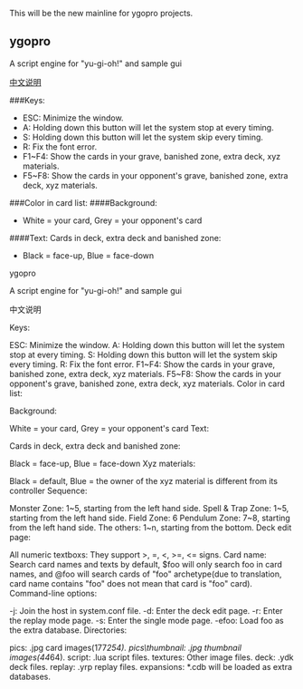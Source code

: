 This will be the new mainline for ygopro projects.
## ygopro
A script engine for "yu-gi-oh!" and sample gui

[中文说明](https://github.com/Fluorohydride/ygopro/wiki/%E4%B8%AD%E6%96%87%E8%AF%B4%E6%98%8E)

###Keys:
* ESC: Minimize the window.
* A: Holding down this button will let the system stop at every timing.
* S: Holding down this button will let the system skip every timing.
* R: Fix the font error.
* F1~F4: Show the cards in your grave, banished zone, extra deck, xyz materials.
* F5~F8: Show the cards in your opponent's grave, banished zone, extra deck, xyz materials.

###Color in card list:
####Background: 
* White = your card, Grey = your opponent's card  

####Text: 
Cards in deck, extra deck and banished zone: 
* Black = face-up, Blue = face-down

ygopro

A script engine for "yu-gi-oh!" and sample gui

中文说明

Keys:

ESC: Minimize the window.
A: Holding down this button will let the system stop at every timing.
S: Holding down this button will let the system skip every timing.
R: Fix the font error.
F1~F4: Show the cards in your grave, banished zone, extra deck, xyz materials.
F5~F8: Show the cards in your opponent's grave, banished zone, extra deck, xyz materials.
Color in card list:

Background:

White = your card, Grey = your opponent's card
Text:

Cards in deck, extra deck and banished zone:

Black = face-up, Blue = face-down
Xyz materials:

Black = default, Blue = the owner of the xyz material is different from its controller
Sequence:

Monster Zone: 1~5, starting from the left hand side.
Spell & Trap Zone: 1~5, starting from the left hand side.
Field Zone: 6
Pendulum Zone: 7~8, starting from the left hand side.
The others: 1~n, starting from the bottom.
Deck edit page:

All numeric textboxs: They support >, =, <, >=, <= signs.
Card name: Search card names and texts by default, $foo will only search foo in card names, and @foo will search cards of "foo" archetype(due to translation, card name contains "foo" does not mean that card is "foo" card).
Command-line options:

-j: Join the host in system.conf file.
-d: Enter the deck edit page.
-r: Enter the replay mode page.
-s: Enter the single mode page.
-efoo: Load foo as the extra database.
Directories:

pics: .jpg card images(177*254).
pics\thumbnail: .jpg thumbnail images(44*64).
script: .lua script files.
textures: Other image files.
deck: .ydk deck files.
replay: .yrp replay files.
expansions: *.cdb will be loaded as extra databases.
